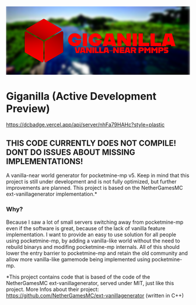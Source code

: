![Giganilla Banner](https://github.com/DerCooleVonDem/Giganilla/blob/main/repoassets/Giganilla%20Banner.png?raw=true)

# Giganilla (Active Development Preview)
https://dcbadge.vercel.app/api/server/nhFa79HAHc?style=plastic

## THIS CODE CURRENTLY DOES NOT COMPILE! DONT DO ISSUES ABOUT MISSING IMPLEMENTATIONS!

A vanilla-near world generator for pocketmine-mp v5. Keep in mind that this project is still under development and is not fully optimized, but further improvements are planned.
This project is based on the NetherGamesMC ext-vanillagenerator implementation.*

### Why?
Because I saw a lot of small servers switching away from pocketmine-mp even if the software is great, because of the lack of vanilla feature implementation.
I want to provide an easy to use solution for all people using pocketmine-mp, by adding a vanilla-like world without the need to rebuild binarys and modifing pocketmine-mp internals.
All of this should lower the entry barrier to pocketmine-mp and retain the old community and allow more vanilla-like gamemode being implemented using pocketmine-mp. 

  *This project contains code that is based of the code of the NetherGamesMC ext-vanillagenerator, served under MIT, just like this project.
   More Infos about their project: https://github.com/NetherGamesMC/ext-vanillagenerator (written in C++)
